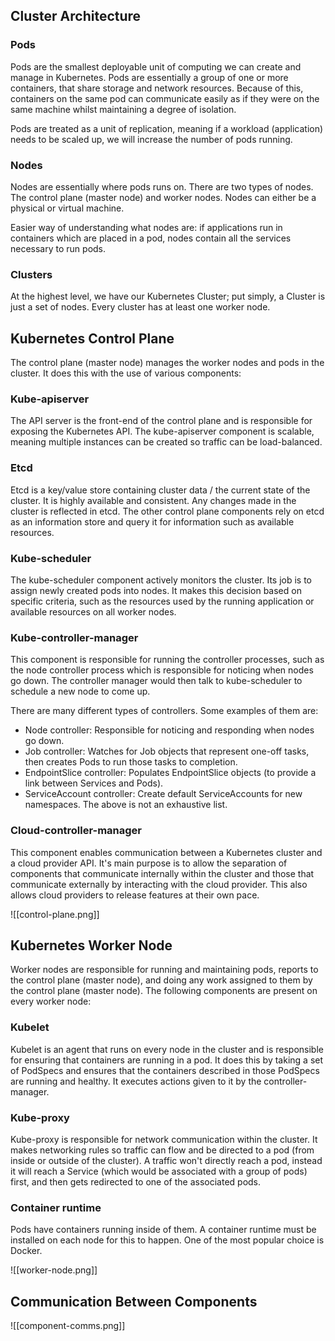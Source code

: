 ## Cluster Architecture
### Pods
Pods are the smallest deployable unit of computing we can create and manage in Kubernetes. Pods are essentially a group of one or more containers, that share storage and network resources. Because of this, containers on the same pod can communicate easily as if they were on the same machine whilst maintaining a degree of isolation.

Pods are treated as a unit of replication, meaning if a workload (application) needs to be scaled up, we will increase the number of pods running.
### Nodes
Nodes are essentially where pods runs on. There are two types of nodes. The control plane (master node) and worker nodes. Nodes can either be a physical or virtual machine.

Easier way of understanding what nodes are: if applications run in containers which are placed in a pod, nodes contain all the services necessary to run pods.
### Clusters
At the highest level, we have our Kubernetes Cluster; put simply, a Cluster is just a set of nodes. Every cluster has at least one worker node.
## Kubernetes Control Plane
The control plane (master node) manages the worker nodes and pods in the cluster. It does this with the use of various components:
### Kube-apiserver
The API server is the front-end of the control plane and is responsible for exposing the Kubernetes API. The kube-apiserver component is scalable, meaning multiple instances can be created so traffic can be load-balanced.
### Etcd
Etcd is a key/value store containing cluster data / the current state of the cluster. It is highly available and consistent. Any changes made in the cluster is reflected in etcd. The other control plane components rely on etcd as an information store and query it for information such as available resources.
### Kube-scheduler
The kube-scheduler component actively monitors the cluster. Its job is to assign newly created pods into nodes. It makes this decision based on specific criteria, such as the resources used by the running application or available resources on all worker nodes.
### Kube-controller-manager
This component is responsible for running the controller processes, such as the node controller process which is responsible for noticing when nodes go down. The controller manager would then talk to kube-scheduler to schedule a new node to come up.

There are many different types of controllers. Some examples of them are:
- Node controller: Responsible for noticing and responding when nodes go down.
- Job controller: Watches for Job objects that represent one-off tasks, then creates Pods to run those tasks to completion.
- EndpointSlice controller: Populates EndpointSlice objects (to provide a link between Services and Pods).
- ServiceAccount controller: Create default ServiceAccounts for new namespaces.
The above is not an exhaustive list.
### Cloud-controller-manager
This component enables communication between a Kubernetes cluster and a cloud provider API. It's main purpose is to allow the separation of components that communicate internally within the cluster and those that communicate externally by interacting with the cloud provider. This also allows cloud providers to release features at their own pace.

![[control-plane.png]]
## Kubernetes Worker Node
Worker nodes are responsible for running and maintaining pods, reports to the control plane (master node), and doing any work assigned to them by the control plane (master node). The following components are present on every worker node:
### Kubelet
Kubelet is an agent that runs on every node in the cluster and is responsible for ensuring that containers are running in a pod. It does this by taking a set of PodSpecs and ensures that the containers described in those PodSpecs are running and healthy. It executes actions given to it by the controller-manager.
### Kube-proxy
Kube-proxy is responsible for network communication within the cluster. It makes networking rules so traffic can flow and be directed to a pod (from inside or outside of the cluster). A traffic won't directly reach a pod, instead it will reach a Service (which would be associated with a group of pods) first, and then gets redirected to one of the associated pods.
### Container runtime
Pods have containers running inside of them. A container runtime must be installed on each node for this to happen. One of the most popular choice is Docker.

![[worker-node.png]]
## Communication Between Components
![[component-comms.png]]